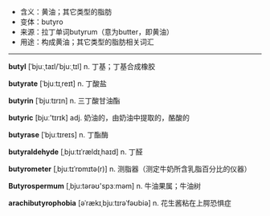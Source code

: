 - <span class="definition">含义：黄油；其它类型的脂肪</span>
- <span class="definition">变体：butyro</span>
- <span class="definition">来源：拉丁单词butyrum（意为butter，即黄油）</span>
- <span class="definition">用途：构成黄油；其它类型的脂肪相关词汇</span>

---

<span class="vocabulary">**butyl**</span> [ˈbjuːˌtaɪl/ˈbjuːˌtɪl] n. 丁基；丁基合成橡胶

<span class="vocabulary">**butyrate**</span> [ˈbjuːtɪˌreɪt] n. 丁酸盐

<span class="vocabulary">**butyrin**</span> [ˈbjuːtɪrɪn] n. 三丁酸甘油酯

<span class="vocabulary">**butyric**</span> [bjuː'tɪrɪk] adj. 奶油的，由奶油中提取的，酪酸的

<span class="vocabulary">**butyrase**</span> [ˈbjuːtɪreɪs] n. 丁酯酶

<span class="vocabulary">**butyraldehyde**</span> [ˌbjuːtɪˈrældɪˌhaɪd] n. 丁醛

<span class="vocabulary">**butyrometer**</span> [ˌbjuːtɪˈrɒmɪtə(r)] n. 测脂器（测定牛奶所含乳脂百分比的仪器）

<span class="vocabulary">**Butyrospermum**</span> [ˌbju:tәrəʊ'spɜːmәm] n. 牛油果属；牛油树

<span class="vocabulary">**arachibutyrophobia**</span> [əˈrækɪˌbjuːtɪrəˈfəʊbiə] n. 花生酱粘在上腭恐惧症

